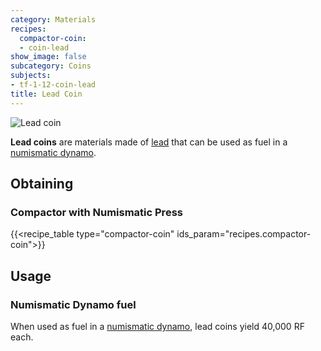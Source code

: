 ```yaml
---
category: Materials
recipes:
  compactor-coin:
  - coin-lead
show_image: false
subcategory: Coins
subjects:
- tf-1-12-coin-lead
title: Lead Coin
---
```


![Lead coin](/images/docs/1.12/thermal-foundation/coin-lead.png)


**Lead coins** are materials made of [lead](../lead-ingot/) that can be used
as fuel in a [numismatic dynamo](../../thermal-expansion/numismatic-dynamo/).


Obtaining
---------

### Compactor with Numismatic Press
{{<recipe_table type="compactor-coin" ids_param="recipes.compactor-coin">}}


Usage
-----

### Numismatic Dynamo fuel
When used as fuel in a [numismatic dynamo](../../thermal-expansion/numismatic-dynamo/), lead coins
yield 40,000 RF each.
